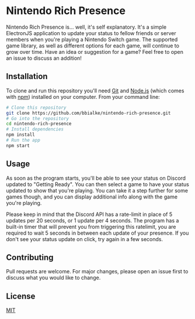 # Nintendo Rich Presence

Nintendo Rich Presence is... well, it's self explanatory. It's a simple ElectronJS application to update your status to fellow friends or server members when you're playing a Nintendo Switch game. The supported game library, as well as different options for each game, will continue to grow over time. Have an idea or suggestion for a game? Feel free to open an issue to discuss an addition!

## Installation

To clone and run this repository you'll need [Git](https://git-scm.com) and [Node.js](https://nodejs.org) (which comes with [npm](https://npmjs.com)) installed on your computer. From your command line:

```bash
# Clone this repository
git clone https://github.com/bbialke/nintendo-rich-presence.git
# Go into the repository
cd nintendo-rich-presence
# Install dependencies
npm install
# Run the app
npm start
```
## Usage

As soon as the program starts, you'll be able to see your status on Discord updated to "Getting Ready". You can then select a game to have your status updated to show that you're playing. You can take it a step further for some games though, and you can display additional info along with the game you're playing.

Please keep in mind that the Discord API has a rate-limit in place of 5 updates per 20 seconds, or 1 update per 4 seconds. The program has a built-in timer that will prevent you from triggering this ratelimit, you are required to wait 5 seconds in between each update of your presence. If you don't see your status update on click, try again in a few seconds.

## Contributing
Pull requests are welcome. For major changes, please open an issue first to discuss what you would like to change.

## License
[MIT](https://choosealicense.com/licenses/mit/)
